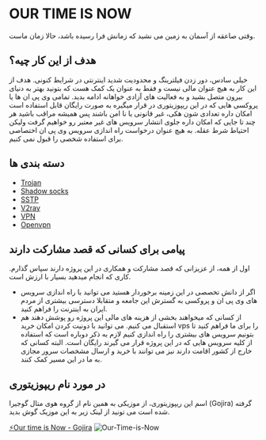 # OUR TIME IS NOW 
وقتی صاعقه از آسمان به زمین می نشید که زمانش فرا رسیده باشد، حالا زمان ماست. 

## هدف از این کار چیه؟‌
خیلی سادس، دور زدن فیلترینگ و محدودیت شدید اینترنتی در شرایط کنونی. هدف از این کار به هیچ عنوان مالی نیست و فقط به عنوان یک کمک هست که بتونید بهتر به دنیای بیرون متصل بشید و به فعالیت های آزادی خواهانه ادامه بدید. تمامی وی پی ان ها یا پروکسی هایی که در این ریپوزیتوری در قرار میگیره به صورت رایگان قابل استفاده است امکان داره تعدادی شون هکی، غیر قانونی یا نا امن باشند پس همیشه مراقب باشید هر چند تا جایی که امکان داره جلوی انتشار سرویس های غیر معتبر رو خواهیم گرفت ولیکن احتیاط شرط عقله. 
به هیچ عنوان درخواست راه اندازی سرویس وی پی ان اختصاصی برای استفاده شخصی را قبول نمی کنیم. 

## دسته بندی ها 
 - [Trojan](trojan/)
 - [Shadow socks](shadow-socks/)
 - [SSTP](sstp/)
 - [V2ray](v2ray/)
 - [VPN](vpn/)
 - [Openvpn](openvpn/)
## پیامی برای کسانی که قصد مشارکت دارند  
اول از همه، از عزیزانی که قصد مشارکت و همکاری در این پروژه دارند سپاس گذارم. کاری که انجام میدهید بسیار با ارزش است. 
- اگر از دانش تخصصی در این زمینه برخوردار هستید می توانید با راه اندازی سرویس های وی پی ان و پروکسی به گسترش این جامعه و متقابلا دسترسی بیشتری از مردم ایران به اینترنت را فراهم کنید. 
- از کسانی که میخواهند بخشی از هزینه های مالی این پروژه رو پوشش دهند هم استقبال می کنیم. می توانید با دونیت کردن امکان خرید vps را برای ما فراهم کنید تا بتونیم سرویس های بیشتری را راه اندازی کنیم لازم به ذکر دوباره است که استفاده از کلیه سرویس هایی که در این پروژه قرار می گیرند رایگان است. البته کسانی که خارج از کشور اقامت دارند نیز می توانند با خرید و ارسال مشخصات سرور مجازی به ما در این مسیر کمک کنند. 

## در مورد نام ریپوزیتوری 
اسم این ریپوزیتوری، از موزیکی به همین نام از گروه هوی متال گوجیرا (Gojira) گرفته شده است می تونید از لینک زیر به این موزیک گوش بدید. 

[⚡Our time is Now - Gojira](https://www.youtube.com/watch?v=76u8h0gjd-Y)
![Our-Time-is-Now](https://i.scdn.co/image/ab67616d0000b27379ea049e0ac6010b61585391)
